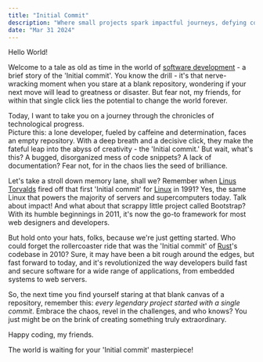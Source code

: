 ```yaml
---
title: "Initial Commit"
description: "Where small projects spark impactful journeys, defying coding norms."
date: "Mar 31 2024"
---
```


Hello World! 

Welcome to a tale as old as time in the world of [software development](https://en.wikipedia.org/wiki/Software_development) - a brief story of the 'Initial commit'.
You know the drill - it's that nerve-wracking moment when you stare at a blank repository, 
wondering if your next move will lead to greatness or disaster. 
But fear not, my friends, for within that single click lies the potential to change the world forever.

Today, I want to take you on a journey through the chronicles of technological progress.  
Picture this: a lone developer, fueled by caffeine and determination, faces an empty repository.
With a deep breath and a decisive click, they make the fateful leap into the abyss of creativity - the 'Initial commit.'
But wait, what's this? 
A bugged, disorganized mess of code snippets? 
A lack of documentation?
Fear not, for in the chaos lies the seed of brilliance.

Let's take a stroll down memory lane, shall we?
Remember when [Linus Torvalds](https://github.com/torvalds) fired off that first 'Initial commit' for [Linux](https://github.com/torvalds/linux) in 1991? 
Yes, the same Linux that powers the majority of servers and supercomputers today.
Talk about impact!
And what about that scrappy little project called Bootstrap?
With its humble beginnings in 2011, it's now the go-to framework for most web designers and developers.

But hold onto your hats, folks, because we're just getting started.
Who could forget the rollercoaster ride that was the 'Initial commit' of [Rust](https://github.com/rust-lang/rust)'s codebase in 2010?
Sure, it may have been a bit rough around the edges, but fast forward to today, and it's revolutionized the way developers build fast and secure software for a wide range of applications, from embedded systems to web servers.

So, the next time you find yourself staring at that blank canvas of a repository, remember this: *every legendary project started with a single commit*.
Embrace the chaos, revel in the challenges, and who knows?
You just might be on the brink of creating something truly extraordinary.

Happy coding, my friends. 

The world is waiting for your 'Initial commit' masterpiece!
